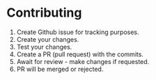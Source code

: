 # Contributing

1. Create Github issue for tracking purposes.
1. Create your changes.
1. Test your changes.
1. Create a PR (pull request) with the commits.
1. Await for review - make changes if requested.
1. PR will be merged or rejected.
